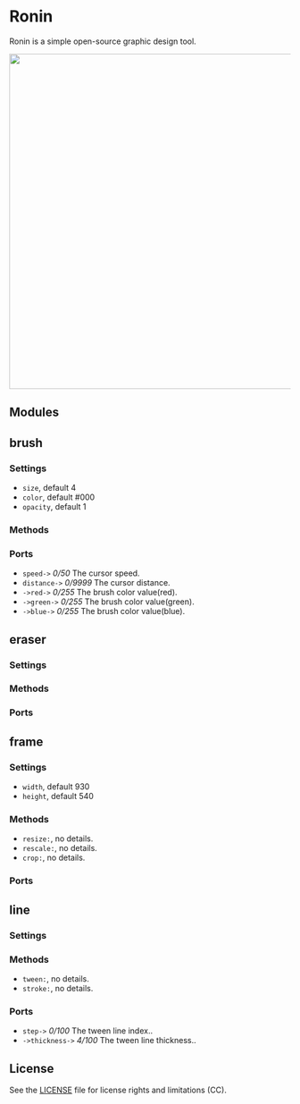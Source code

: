 # Ronin
Ronin is a simple open-source graphic design tool.

<img src='https://raw.githubusercontent.com/hundredrabbits/Ronin/master/PREVIEW.jpg' width='600'/>

## Modules
## brush
### Settings
- `size`, default 4
- `color`, default #000
- `opacity`, default 1

### Methods

### Ports
- `speed->` *0/50* The cursor speed.
- `distance->` *0/9999* The cursor distance.
- `->red->` *0/255* The brush color value(red).
- `->green->` *0/255* The brush color value(green).
- `->blue->` *0/255* The brush color value(blue).

## eraser
### Settings

### Methods

### Ports

## frame
### Settings
- `width`, default 930
- `height`, default 540

### Methods
- `resize:`, no details.
- `rescale:`, no details.
- `crop:`, no details.

### Ports

## line
### Settings

### Methods
- `tween:`, no details.
- `stroke:`, no details.

### Ports
- `step->` *0/100* The tween line index..
- `->thickness->` *4/100* The tween line thickness..


## License
See the [LICENSE](LICENSE.md) file for license rights and limitations (CC).
